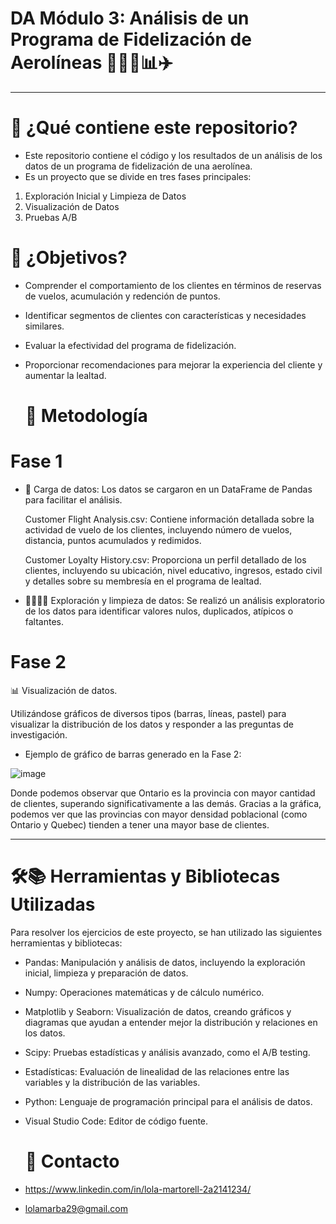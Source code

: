 # DA Módulo 3: Análisis de un Programa de Fidelización de Aerolíneas 👩🏻‍💻📊✈️
-------------------------------------

  # 🔎 ¿Qué contiene este repositorio?
  
- Este repositorio contiene el código y los resultados de un análisis de los datos de un programa de fidelización de una aerolínea.
- Es un proyecto que se divide en tres fases principales:

1. Exploración Inicial y Limpieza de Datos
2. Visualización de Datos
3. Pruebas A/B 


  # 📝 ¿Objetivos? 

- Comprender el comportamiento de los clientes en términos de reservas de vuelos, acumulación y redención de puntos.
- Identificar segmentos de clientes con características y necesidades similares.
- Evaluar la efectividad del programa de fidelización.
- Proporcionar recomendaciones para mejorar la experiencia del cliente y aumentar la lealtad.


   # 🧮 Metodología

# Fase 1

- 🔋 Carga de datos: Los datos se cargaron en un DataFrame de Pandas para facilitar el análisis.

  Customer Flight Analysis.csv: Contiene información detallada sobre la actividad de vuelo de los clientes, incluyendo número de vuelos, distancia, puntos acumulados y redimidos.

  Customer Loyalty History.csv: Proporciona un perfil detallado de los clientes, incluyendo su ubicación, nivel educativo, ingresos, estado civil y detalles sobre su membresía en el programa de lealtad.

- 🕵🏻‍♀️🧹 Exploración y limpieza de datos: Se realizó un análisis exploratorio de los datos para identificar valores nulos, duplicados, atípicos o faltantes.

# Fase 2

📊 Visualización de datos.

Utilizándose gráficos de diversos tipos (barras, líneas, pastel) para visualizar la distribución de los datos y responder a las preguntas de investigación.

- Ejemplo de gráfico de barras generado en la Fase 2:

![image](https://github.com/user-attachments/assets/f0975910-bfa0-464c-8ff7-eaac7295d31e)


Donde podemos observar que Ontario es la provincia con mayor cantidad de clientes, superando significativamente a las demás. 
Gracias a la gráfica, podemos ver que las provincias con mayor densidad poblacional (como Ontario y Quebec) tienden a tener una mayor base de clientes.

------------------------------------------
  
  # 🛠️📚 Herramientas y Bibliotecas Utilizadas

Para resolver los ejercicios de este proyecto, se han utilizado las siguientes herramientas y bibliotecas:

- Pandas: Manipulación y análisis de datos, incluyendo la exploración inicial, limpieza y preparación de datos.
- Numpy: Operaciones matemáticas y de cálculo numérico.
- Matplotlib y Seaborn: Visualización de datos, creando gráficos y diagramas que ayudan a entender mejor la distribución y relaciones en los datos.
- Scipy: Pruebas estadísticas y análisis avanzado, como el A/B testing.
- Estadísticas: Evaluación de linealidad de las relaciones entre las variables y la distribución de las variables.
- Python: Lenguaje de programación principal para el análisis de datos.
- Visual Studio Code: Editor de código fuente.


  # 📩 Contacto
- https://www.linkedin.com/in/lola-martorell-2a2141234/
- lolamarba29@gmail.com

